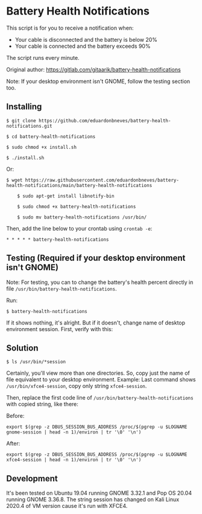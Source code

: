 # Battery Health Notifications 

This script is for you to receive a notification when:

- Your cable is disconnected and the battery is below 20%
- Your cable is connected and the battery exceeds 90%

The script runs every minute.

Original author: https://gitlab.com/gitaarik/battery-health-notifications

Note: If your desktop environment isn't GNOME, follow the testing section too.

## Installing 

	$ git clone https://github.com/eduardonbneves/battery-health-notifications.git
	
	$ cd battery-health-notifications
	
	$ sudo chmod +x install.sh
	
	$ ./install.sh
	
Or:

	$ wget https://raw.githubusercontent.com/eduardonbneves/battery-health-notifications/main/battery-health-notifications

        $ sudo apt-get install libnotify-bin
        
        $ sudo chmod +x battery-health-notifications
        
        $ sudo mv battery-health-notifications /usr/bin/ 

Then, add the line below to your crontab using `crontab -e`:

	* * * * * battery-health-notifications 
	
## Testing (Required if your desktop environment isn't GNOME)

Note: For testing, you can to change the battery's health percent directly in file `/usr/bin/battery-health-notifications`. 

Run:

	$ battery-health-notifications

If it shows nothing, it's alright. But if it doesn't, change name of desktop environment session. First, verify with this:

## Solution

	$ ls /usr/bin/*session

Certainly, you'll view more than one directories. So, copy just the name of file equivalent to your desktop environment. Example: Last command shows `/usr/bin/xfce4-session`, copy only string `xfce4-session`.

Then, replace the first code line of `/usr/bin/battery-health-notifications` with copied string, like there:

Before: 

`export $(grep -z DBUS_SESSION_BUS_ADDRESS /proc/$(pgrep -u $LOGNAME gnome-session | head -n 1)/environ | tr '\0' '\n')`
	
After:

`export $(grep -z DBUS_SESSION_BUS_ADDRESS /proc/$(pgrep -u $LOGNAME xfce4-session | head -n 1)/environ | tr '\0' '\n')`
	
## Development
	
It's been tested on Ubuntu 19.04 running GNOME 3.32.1 and Pop OS 20.04 running GNOME 3.36.8. The string session has changed on Kali Linux 2020.4 of VM version cause it's run with XFCE4.
